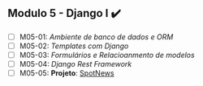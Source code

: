 ## Modulo 5 - Django I :heavy_check_mark:

- [ ] M05-01: _Ambiente de banco de dados e ORM_
- [ ] M05-02: _Templates com Django_
- [ ] M05-03: _Formulários e Relacioanmento de modelos_
- [ ] M05-04: _Django Rest Framework_
- [ ] M05-05: **Projeto**: [SpotNews]()